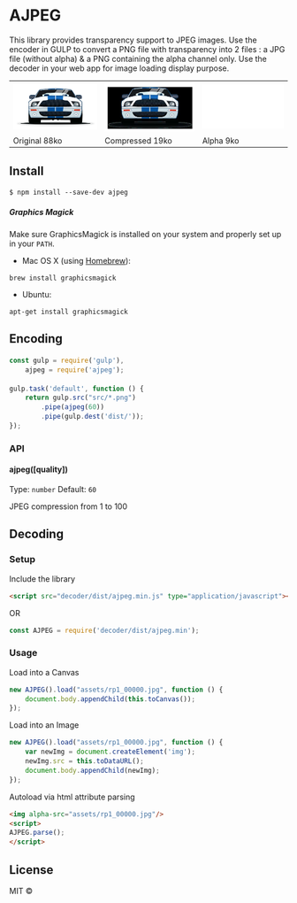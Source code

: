# AJPEG
This library provides transparency support to JPEG images.
Use the encoder in GULP to convert a PNG file with transparency into 2 files : a JPG file (without alpha) & a PNG containing the alpha channel only.
Use the decoder in your web app for image loading display purpose.
<table>
<tr>
<td>
<img src="assets/original.png" width="200"/>
</td>
<td>
<img src="assets/compressed.jpg" width="200"/>
</td>
<td>
<img src="assets/alpha.png" width="200"/>
</td>
</tr>
<tr>
<td>
Original 88ko
</td>
<td>
Compressed 19ko
</td>
<td>
Alpha 9ko
</td>
</tr>
</table>

## Install
```
$ npm install --save-dev ajpeg
```

##### Graphics Magick
Make sure GraphicsMagick is installed on your system and properly set up in your `PATH`.

- Mac OS X (using [Homebrew](http://brew.sh/)):

```shell
brew install graphicsmagick
```
- Ubuntu:

```shell
apt-get install graphicsmagick
```


## Encoding

```js
const gulp = require('gulp'),
    ajpeg = require('ajpeg');

gulp.task('default', function () {
    return gulp.src("src/*.png")
        .pipe(ajpeg(60))
        .pipe(gulp.dest('dist/'));
});
```


### API

#### ajpeg([quality])
Type: `number`
Default: `60`

JPEG compression from 1 to 100

## Decoding

### Setup
Include the library
```html
<script src="decoder/dist/ajpeg.min.js" type="application/javascript"></script>
```
OR
```js
const AJPEG = require('decoder/dist/ajpeg.min');
```

### Usage
Load into a Canvas
```js
new AJPEG().load("assets/rp1_00000.jpg", function () {
    document.body.appendChild(this.toCanvas());
});
```
Load into an Image
```js
new AJPEG().load("assets/rp1_00000.jpg", function () {
    var newImg = document.createElement('img');
    newImg.src = this.toDataURL();
    document.body.appendChild(newImg);
});
```
Autoload via html attribute parsing
```html
<img alpha-src="assets/rp1_00000.jpg"/>
<script>
AJPEG.parse();
</script>
```

## License

MIT ©